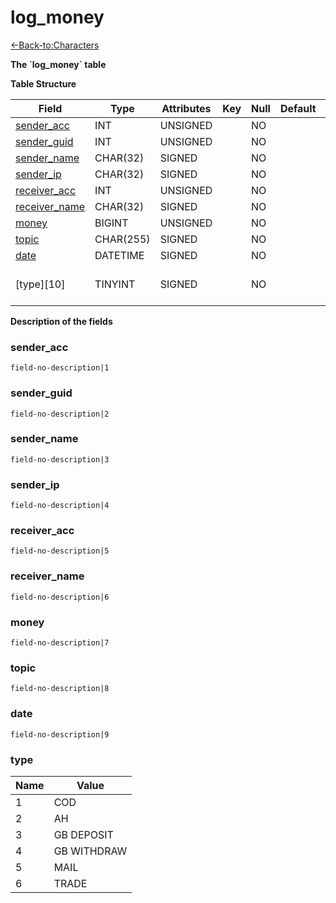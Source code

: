 # log\_money

[<-Back-to:Characters](database-characters)

**The \`log\_money\` table**

**Table Structure**

| Field              | Type      | Attributes | Key | Null | Default | Extra | Comment                                              |
| ------------------ | --------- | ---------- | --- | ---- | ------- | ----- | ---------------------------------------------------- |
| [sender_acc][1]    | INT       | UNSIGNED   |     | NO   |         |       |                                                      |
| [sender_guid][2]   | INT       | UNSIGNED   |     | NO   |         |       |                                                      |
| [sender_name][3]   | CHAR(32)  | SIGNED     |     | NO   |         |       |                                                      |
| [sender_ip][4]     | CHAR(32)  | SIGNED     |     | NO   |         |       |                                                      |
| [receiver_acc][5]  | INT       | UNSIGNED   |     | NO   |         |       |                                                      |
| [receiver_name][6] | CHAR(32)  | SIGNED     |     | NO   |         |       |                                                      |
| [money][7]         | BIGINT    | UNSIGNED   |     | NO   |         |       |                                                      |
| [topic][8]         | CHAR(255) | SIGNED     |     | NO   |         |       |                                                      |
| [date][9]          | DATETIME  | SIGNED     |     | NO   |         |       |                                                      |
| [type][10]         | TINYINT   | SIGNED     |     | NO   |         |       | 1=COD,2=AH,3=GB DEPOSIT,4=GB WITHDRAW,5=MAIL,6=TRADE |

[1]: #senderacc
[2]: #senderguid
[3]: #sendername
[4]: #senderip
[5]: #receiveracc
[6]: #receivername
[7]: #money
[8]: #topic
[9]: #date

**Description of the fields**

### sender\_acc

`field-no-description|1`

### sender\_guid

`field-no-description|2`

### sender\_name

`field-no-description|3`

### sender\_ip

`field-no-description|4`

### receiver\_acc

`field-no-description|5`

### receiver\_name

`field-no-description|6`

### money

`field-no-description|7`

### topic

`field-no-description|8`

### date

`field-no-description|9`

### type

| Name | Value       |
| ---- | ----------- |
| 1    | COD         |
| 2    | AH          |
| 3    | GB DEPOSIT  |
| 4    | GB WITHDRAW |
| 5    | MAIL        |
| 6    | TRADE       |
